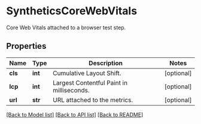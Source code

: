 # SyntheticsCoreWebVitals

Core Web Vitals attached to a browser test step.
## Properties
Name | Type | Description | Notes
------------ | ------------- | ------------- | -------------
**cls** | **int** | Cumulative Layout Shift. | [optional] 
**lcp** | **int** | Largest Contentful Paint in milliseconds. | [optional] 
**url** | **str** | URL attached to the metrics. | [optional] 

[[Back to Model list]](README.md#documentation-for-models) [[Back to API list]](README.md#documentation-for-api-endpoints) [[Back to README]](README.md)


